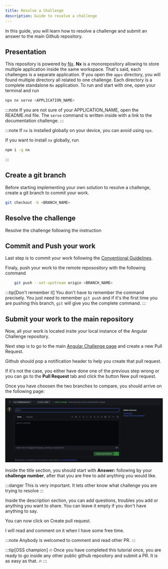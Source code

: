 ```yaml
---
title: Resolve a Challenge
description: Guide to resolve a challenge
---
```


In this guide, you will learn how to resolve a challenge and submit an answer to the main Github repository.

## Presentation

This repository is powered by [Nx](https://nx.dev/getting-started/intro). **Nx** is a monorepository allowing to store multiple application inside the same workspace. That's said, each challenges is a separate application. If you open the `apps` directory, you will found multiple directory all related to one challenge. Each directory is a complete standalone `Nx` application. To run and start with one, open your terminal and run

```bash
npx nx serve <APPLICATION_NAME>
```

:::note
If you are not sure of your APPLICATION_NAME, open the README.md file. The `serve` command is written inside with a link to the documentation challenge.
:::

:::note
If `nx` is installed globally on your device, you can avoid using `npx`.

If you want to install `nx` globally, run

```bash
npm i -g nx
```

:::

## Create a git branch

Before starting implementing your own solution to resolve a challenge, create a git branch to commit your work.

```bash
git checkout -b <BRANCH_NAME>
```

## Resolve the challenge

Resolve the challenge following the instruction

## Commit and Push your work

Last step is to commit your work following the [Conventional Guidelines](https://www.conventionalcommits.org/en/v1.0.0/).

Finaly, push your work to the remote reposository with the following command

```bash
    git push --set-upstream origin <BRANCH_NAME>
```

:::tip[Don't remember it]
You don't have to remember the command precisely. You just need to remember `git push` and if it's the first time you are pushing this branch, `git` will give you the complete command.
:::

## Submit your work to the main repository

Now, all your work is located insite your local instance of the Angular Challenge repository.

Next step is to go to the main [Angular Challenge page](https://github.com/tomalaforge/angular-challenges) and create a new Pull Request.

Github should pop a notification header to help you create that pull request.

If it's not the case, you either have done one of the previous step wrong or you can go to the **Pull Request** tab and click the button <span class="github-success-btn">New pull request</span>.

Once you have choosen the two branches to compare, you should arrive on the following page:

![New pull request screen](../../../assets/new-pull-request.png)

Inside the title section, you should start with **Answer:** following by your **challenge number**, after that you are free to add anything you would like.

:::danger
This is very important. It lets other know what challenge you are trying to resolve
:::

Inside the description section, you can add questions, troubles you add or anything you want to share. You can leave it empty if you don't have anything to say.

You can now click on <span class="github-success-btn">Create pull request</span>.

I will read and comment on it when I have some free time.

:::note
Anybody is welcomed to comment and read other PR.
:::

:::tip[OSS champion]
🔥 Once you have completed this tutorial once, you are ready to go inside any other public github repository and submit a PR. It is as easy as that. 🔥
:::
